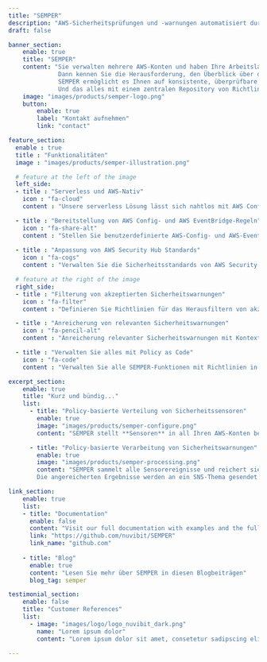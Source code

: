 ```yaml
---
title: "SEMPER"
description: "AWS-Sicherheitsprüfungen und -warnungen automatisiert durch Richtlinien verwalten."
draft: false

banner_section:
    enable: true
    title: "SEMPER"
    content: "Sie verwalten mehrere AWS-Konten und haben Ihre Arbeitslast auf mehrere AWS-Regionen verteilt? <br>
              Dann kennen Sie die Herausforderung, den Überblick über die Sicherheitskonformität Ihrer AWS-Ressourcen zu behalten und Sicherheitswarnungen in Echtzeit zu verwalten.<br><br>
              SEMPER ermöglicht es Ihnen auf konsistente, überprüfbare und automatische Weise, Ihre Sicherheitssensoren auf einer sehr granularen Ebene zu verteilen und akzeptierte Sicherheitswarnungen zu filtern. <br>
              Und das alles mit einem zentralen Repository von Richtlinien. Wir nehmen **[Security as Code](/faq/#pac 'What is Security / Policy as Code?')** ernst."
    image: "images/products/semper-logo.png"
    button:
        enable: true
        label: "Kontakt aufnehmen"
        link: "contact"

feature_section:
  enable : true
  title : "Funktionalitäten"
  image : "images/products/semper-illustration.png"

  # feature at the left of the image
  left_side:
  - title : "Serverless und AWS-Nativ"
    icon : "fa-cloud"
    content : "Unsere serverless Lösung lässt sich nahtlos mit AWS Config, AWS CloudTrail, AWS Security Hub und Amazon GuardDuty integrieren."

  - title : "Bereitstellung von AWS Config- und AWS EventBridge-Regeln"
    icon : "fa-share-alt"
    content : "Stellen Sie benutzerdefinierte AWS-Config- und AWS-EventBridge-Regeln präzise in all Ihren erforderlichen AWS-Konten bereit."
    
  - title : "Anpassung von AWS Security Hub Standards"
    icon : "fa-cogs"
    content : "Verwalten Sie die Sicherheitsstandards von AWS Security Hub von zentraler Stelle auf Ebene Member-Account."

  # feature at the right of the image
  right_side:
  - title : "Filterung von akzeptierten Sicherheitswarnungen"
    icon : "fa-filter"
    content : "Definieren Sie Richtlinien für das Herausfiltern von akzeptierten Sicherheitswarnungen und die automatische Rückspiegelung an AWS Security Hub und Amazon GuardDuty."

  - title : "Anreicherung von relevanten Sicherheitswarnungen"
    icon : "fa-pencil-alt"
    content : "Anreicherung relevanter Sicherheitswarnungen mit Kontextinformationen wie Account-Tags zur besseren Weiterverarbeitung."

  - title : "Verwalten Sie alles mit Policy as Code"
    icon : "fa-code"
    content : "Verwalten Sie alle SEMPER-Funktionen mit Richtlinien in einem einzigen Policy as Code-Repository."

excerpt_section:
    enable: true
    title: "Kurz und bündig..."
    list:
      - title: "Policy-basierte Verteilung von Sicherheitssensoren"
        enable: true
        image: "images/products/semper-configure.png"
        content: "SEMPER stellt **Sensoren** in all Ihren AWS-Konten bereit und konfiguriert sie auf der Grundlage vordefinierter Richtlinien, die Sie anpassen und erweitern können. Die Sensoren basieren auf den Services AWS Security Hub, AWS CloudTrail, AWS Config und Amazon GuardDuty. Wir erweitern und optimieren die Richtlinienbeispiele kontinuierlich, um **bewährte Sicherheitsverfahren und Compliance-Standards** zu erfüllen."

      - title: "Policy-basierte Verarbeitung von Sicherheitswarnungen"
        enable: true
        image: "images/products/semper-processing.png"
        content: "SEMPER sammelt alle Sensorereignisse und reichert sie mit wichtigen Metadaten wie Account-Tags, Kontext aus der AWS-Organisation und weiteren richtlinienbasierten Informationen an. Darüber hinaus ist SEMPER in der Lage, falsch-positive Sicherheitswarnungen auf der Grundlage Ihrer vordefinierten Policies zu unterdrücken und herauszufiltern**.
        Die angereicherten Ergebnisse werden an ein SNS-Thema gesendet und in einem CloudWatch Logs-Stream aufbewahrt. Von dort aus können Sie diese entweder zur weiteren Analyse an ein Drittanbieter-Tool Ihrer Wahl (Splunk, Logstash, AWS QuickSight usw.) **weiterleiten** oder Sie können einen Schritt weiter gehen und eine [automatische Korrektur](/faq#autoremediation 'Was ist eine automatische Korrektur?') für bestimmte Ergebnisse implementieren."

link_section:
    enable: true
    list:
    - title: "Documentation"
      enable: false
      content: "Visit our full documentation with examples and the full architecture on"
      link: "https://github.com/nuvibit/SEMPER"
      link_name: "github.com"
    
    - title: "Blog"
      enable: true
      content: "Lesen Sie mehr über SEMPER in diesen Blogbeiträgen"
      blog_tag: semper

testimonial_section:
    enable: false
    title: "Customer References"
    list:
      - image: "images/logo/logo_nuvibit_dark.png"
        name: "Lorem ipsum dolor"
        content: "Lorem ipsum dolor sit amet, consetetur sadipscing elitr, sed diam nonumy eirmod tempor invidunt"

---
```

